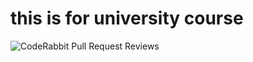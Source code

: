 # this is for university course
![CodeRabbit Pull Request Reviews](https://img.shields.io/coderabbit/prs/github/RikazaKamil/BookApp?utm_source=oss&utm_medium=github&utm_campaign=RikazaKamil%2FBookApp&labelColor=171717&color=FF570A&link=https%3A%2F%2Fcoderabbit.ai&label=CodeRabbit+Reviews)
